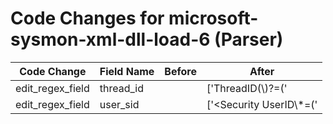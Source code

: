 # Code Changes for microsoft-sysmon-xml-dll-load-6 (Parser)

| Code Change | Field Name | Before | After |
|-------------|------------|--------|-------|
| edit_regex_field | thread_id |  | ['ThreadID(\\)?=(\'|")({thread_id}\d+)'] |
| edit_regex_field | user_sid |  | ['<Security UserID\\*=(\'|")({user_sid}.+?)(\'|")\/>'] |